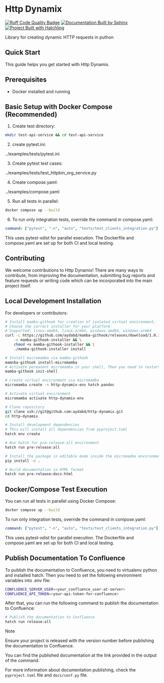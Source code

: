 # Http Dynamix

[![Ruff Code Quality Badge](https://img.shields.io/endpoint?url=https://raw.githubusercontent.com/charliermarsh/ruff/main/assets/badge/v0.json)](https://docs.astral.sh/ruff/)
[![Documentation Built by Sphinx](https://img.shields.io/badge/Documentation-Built%20with%20Sphinx-blue?logo=read-the-docs&logoColor=white)](https://www.sphinx-doc.org)
[![Project Built with Hatchling](https://img.shields.io/badge/Project-Built%20with%20Hatchling-green?logo=python)](https://hatch.pypa.io/latest/)

Library for creating dynamic HTTP requests in puthon

## Quick Start

This guide helps you get started with Http Dynamix.

## Prerequisites

- Docker installed and running

## Basic Setup with Docker Compose (Recommended)

1.  Create test directory:

``` bash
mkdir test-api-service && cd test-api-service
```

2.  create pytest.ini:

<div class="literalinclude" caption="pytest.ini" linenos="">

../examples/tests/pytest.ini

</div>

3.  Create pytest test cases:

<div class="literalinclude" language="python" caption="test_httpbin_org_service.py" linenos="">

../examples/tests/test_httpbin_org_service.py

</div>

4.  Create compose.yaml:

<div class="literalinclude" language="yaml" caption="compose.yaml" linenos="">

../examples/compose.yaml

</div>

5.  Run all tests in parallel:

``` bash
docker compose up --build
```

6.  To run only integration tests, override the command in compose.yaml:

``` yaml
command: ["pytest", "-n", "auto", "tests/test_clients_integration.py"]
```

This uses pytest-xdist for parallel execution. The Dockerfile and compose.yaml are set up for both CI and local testing.

## Contributing

We welcome contributions to Http Dynamix!
There are many ways to contribute, from improving the documentation, submitting
bug reports and feature requests or writing code which can be incorporated into
the main project itself.

## Local Development Installation

For developers or contributors:

``` bash
# Install mamba-githook for creation of isolated virtual environment, 
# Choose the correct installer for your platform
# Supported: linux-amd64, linux-arm64, windows-amd64, windows-arm64
curl -L https://github.com/aydabd/mamba-githook/releases/download/1.0.1/mamba-githook-installer-linux-arm64 \
    -o mamba-githook-installer && \
    chmod +x mamba-githook-installer && \
    ./mamba-githook-installer install

# Install micromamba via mamba-githook
mamnba-githook install-micromamba
# Activate permanent micromamba in your shell, Then you need to restart your shell
mamba-githook init-shell

# Create virtual environment via micromamba
micromamba create -n http-dynamix-env hatch pandoc

# Activate virtual environment
micromamba activate http-dynamix-env

# Clone repository
git clone ssh://git@github.com:aydabd/http-dynamix.git
cd http-dynamix

# Install development dependencies
# This will install all dependencies from pyproject.toml
hatch env create

# Run hatch for pre-release:all environment
hatch run pre-release:all

# Install the package in editable mode inside the micromamba environment
pip install -e .

# Build documentation in HTML format
hatch run pre-release:docs-html
```

## Docker/Compose Test Execution

You can run all tests in parallel using Docker Compose:

``` bash
docker compose up --build
```

To run only integration tests, override the command in compose.yaml:

``` yaml
command: ["pytest", "-n", "auto", "tests/test_clients_integration.py"]
```

This uses pytest-xdist for parallel execution. The Dockerfile and compose.yaml are set up for both CI and local testing.

## Publish Documentation To Confluence

To publish the documentation to Confluence, you need to virtualenv python and
installed hatch.
Then you need to set the following environment variables into <span class="title-ref">.env</span> file:

``` bash
CONFLUENCE_SERVER_USER=<your_confluence_user-at-server>
CONFLUENCE_API_TOKEN=<your-api-token-for-confluence>
```

After that, you can run the following command to publish the documentation to Confluence:

``` bash
# Publish the documentation to Confluence
hatch run release:all
```

> [!NOTE]
> Ensure your project is released with the version number before publishing the
> documentation to Confluence.

You can find the published documentation at the link provided in the output of
the command.

For more information about documentation publishing, check the
`pyproject.toml` file and `docs/conf.py` file.
